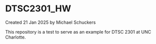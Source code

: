# DTSC2301_HW

Created 21 Jan 2025 by Michael Schuckers

This repository is a test to serve as an example for DTSC 2301 at UNC Charlotte.

